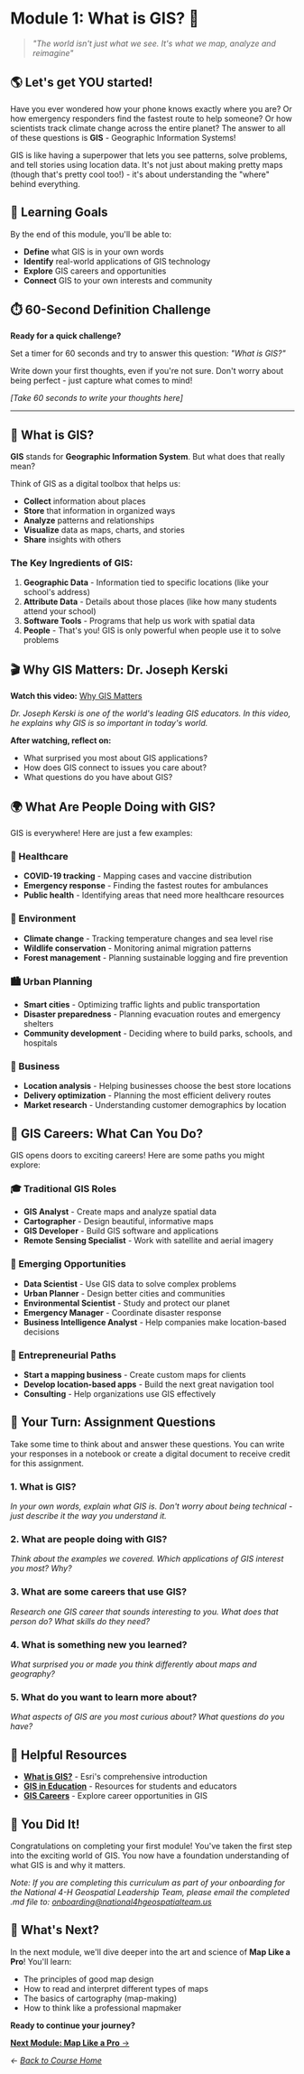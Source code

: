 # Module 1: What is GIS? 🎯

> *"The world isn't just what we see. It's what we map, analyze and reimagine"*

## 🌎 Let's get YOU started!

Have you ever wondered how your phone knows exactly where you are? Or how emergency responders find the fastest route to help someone? Or how scientists track climate change across the entire planet? The answer to all of these questions is **GIS** - Geographic Information Systems!

GIS is like having a superpower that lets you see patterns, solve problems, and tell stories using location data. It's not just about making pretty maps (though that's pretty cool too!) - it's about understanding the "where" behind everything.

## 🎯 Learning Goals

By the end of this module, you'll be able to:

- **Define** what GIS is in your own words
- **Identify** real-world applications of GIS technology
- **Explore** GIS careers and opportunities
- **Connect** GIS to your own interests and community

## ⏱️ 60-Second Definition Challenge

**Ready for a quick challenge?** 

Set a timer for 60 seconds and try to answer this question: *"What is GIS?"* 

Write down your first thoughts, even if you're not sure. Don't worry about being perfect - just capture what comes to mind!

*[Take 60 seconds to write your thoughts here]*

---

## 🧠 What is GIS?

**GIS** stands for **Geographic Information System**. But what does that really mean?

Think of GIS as a digital toolbox that helps us:
- **Collect** information about places
- **Store** that information in organized ways
- **Analyze** patterns and relationships
- **Visualize** data as maps, charts, and stories
- **Share** insights with others

### The Key Ingredients of GIS:

1. **Geographic Data** - Information tied to specific locations (like your school's address)
2. **Attribute Data** - Details about those places (like how many students attend your school)
3. **Software Tools** - Programs that help us work with spatial data
4. **People** - That's you! GIS is only powerful when people use it to solve problems

## 🎬 Why GIS Matters: Dr. Joseph Kerski

**Watch this video:** [Why GIS Matters](https://www.youtube.com/watch?v=-d0QQCyO81I&t=2s)

*Dr. Joseph Kerski is one of the world's leading GIS educators. In this video, he explains why GIS is so important in today's world.*

**After watching, reflect on:**
- What surprised you most about GIS applications?
- How does GIS connect to issues you care about?
- What questions do you have about GIS?

## 🌍 What Are People Doing with GIS?

GIS is everywhere! Here are just a few examples:

### 🏥 Healthcare
- **COVID-19 tracking** - Mapping cases and vaccine distribution
- **Emergency response** - Finding the fastest routes for ambulances
- **Public health** - Identifying areas that need more healthcare resources

### 🌱 Environment
- **Climate change** - Tracking temperature changes and sea level rise
- **Wildlife conservation** - Monitoring animal migration patterns
- **Forest management** - Planning sustainable logging and fire prevention

### 🏙️ Urban Planning
- **Smart cities** - Optimizing traffic lights and public transportation
- **Disaster preparedness** - Planning evacuation routes and emergency shelters
- **Community development** - Deciding where to build parks, schools, and hospitals

### 🚀 Business
- **Location analysis** - Helping businesses choose the best store locations
- **Delivery optimization** - Planning the most efficient delivery routes
- **Market research** - Understanding customer demographics by location

## 💼 GIS Careers: What Can You Do?

GIS opens doors to exciting careers! Here are some paths you might explore:

### 🎓 Traditional GIS Roles
- **GIS Analyst** - Create maps and analyze spatial data
- **Cartographer** - Design beautiful, informative maps
- **GIS Developer** - Build GIS software and applications
- **Remote Sensing Specialist** - Work with satellite and aerial imagery

### 🌟 Emerging Opportunities
- **Data Scientist** - Use GIS data to solve complex problems
- **Urban Planner** - Design better cities and communities
- **Environmental Scientist** - Study and protect our planet
- **Emergency Manager** - Coordinate disaster response
- **Business Intelligence Analyst** - Help companies make location-based decisions

### 🚀 Entrepreneurial Paths
- **Start a mapping business** - Create custom maps for clients
- **Develop location-based apps** - Build the next great navigation tool
- **Consulting** - Help organizations use GIS effectively

## 📝 Your Turn: Assignment Questions

Take some time to think about and answer these questions. You can write your responses in a notebook or create a digital document to receive credit for this assignment.

### 1. What is GIS?
*In your own words, explain what GIS is. Don't worry about being technical - just describe it the way you understand it.*

### 2. What are people doing with GIS?
*Think about the examples we covered. Which applications of GIS interest you most? Why?*

### 3. What are some careers that use GIS?
*Research one GIS career that sounds interesting to you. What does that person do? What skills do they need?*

### 4. What is something new you learned?
*What surprised you or made you think differently about maps and geography?*

### 5. What do you want to learn more about?
*What aspects of GIS are you most curious about? What questions do you have?*

## 🔗 Helpful Resources

- **[What is GIS?](https://www.esri.com/en-us/what-is-gis/overview)** - Esri's comprehensive introduction
- **[GIS in Education](https://www.esri.com/en-us/industries/k-12-education/community)** - Resources for students and educators
- **[GIS Careers](https://www.esri.com/en-us/what-is-gis/careers)** - Explore career opportunities in GIS

## 🎉 You Did It!

Congratulations on completing your first module! You've taken the first step into the exciting world of GIS. You now have a foundation understanding of what GIS is and why it matters.

*Note: If you are completing this curriculum as part of your onboarding for the National 4-H Geospatial Leadership Team, please email the completed .md file to: onboarding@national4hgeospatialteam.us*

## 🚀 What's Next?

In the next module, we'll dive deeper into the art and science of **Map Like a Pro**! You'll learn:
- The principles of good map design
- How to read and interpret different types of maps
- The basics of cartography (map-making)
- How to think like a professional mapmaker

**Ready to continue your journey?**

[**Next Module: Map Like a Pro** →](../02-map-like-a-pro/README.md)



*← [Back to Course Home](../README.md)* 
